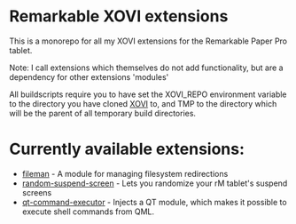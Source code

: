 # Remarkable XOVI extensions

This is a monorepo for all my XOVI extensions for the Remarkable Paper Pro tablet.

Note: I call extensions which themselves do not add functionality, but are a dependency for
other extensions 'modules'

All buildscripts require you to have set the XOVI_REPO environment variable to the directory
you have cloned [XOVI](https://github.com/asivery/xovi) to, and TMP to the directory which will be the
parent of all temporary build directories.

# Currently available extensions:

- [fileman](fileman/) - A module for managing filesystem redirections
- [random-suspend-screen](random-suspend-screen) - Lets you randomize your rM tablet's suspend screens
- [qt-command-executor](qt-command-executor) - Injects a QT module, which makes it possible to execute shell commands from QML.

